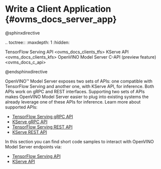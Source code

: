 # Write a Client Application {#ovms_docs_server_app}

@sphinxdirective

.. toctree::
   :maxdepth: 1
   :hidden:

   TensorFlow Serving API <ovms_docs_clients_tfs>
   KServe API <ovms_docs_clients_kfs>
   OpenVINO Model Server C-API (preview feature) <ovms_docs_c_api>

@endsphinxdirective

OpenVINO&trade; Model Server exposes two sets of APIs: one compatible with TensorFlow Serving and another one, with KServe API, for inference. Both APIs work on gRPC and REST interfaces. Supporting two sets of APIs makes OpenVINO Model Server easier to plug into existing systems the already leverage one of these APIs for inference. Learn more about supported APIs:

- [TensorFlow Serving gRPC API](./model_server_grpc_api_tfs.md)
- [KServe gRPC API](./model_server_grpc_api_kfs.md)
- [TensorFlow Serving REST API](./model_server_rest_api_tfs.md)
- [KServe REST API](./model_server_rest_api_kfs.md)

In this section you can find short code samples to interact with OpenVINO Model Server endpoints via:
- [TensorFlow Serving API](./clients_tfs.md)
- [KServe API](./clients_kfs.md)
